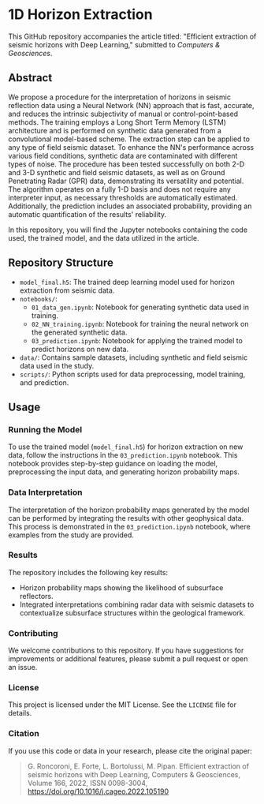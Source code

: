 # 1D Horizon Extraction

This GitHub repository accompanies the article titled: "Efficient extraction of seismic horizons with Deep Learning," submitted to *Computers & Geosciences*.

## Abstract

We propose a procedure for the interpretation of horizons in seismic reflection data using a Neural Network (NN) approach that is fast, accurate, and reduces the intrinsic subjectivity of manual or control-point-based methods. The training employs a Long Short Term Memory (LSTM) architecture and is performed on synthetic data generated from a convolutional model-based scheme. The extraction step can be applied to any type of field seismic dataset. To enhance the NN's performance across various field conditions, synthetic data are contaminated with different types of noise. The procedure has been tested successfully on both 2-D and 3-D synthetic and field seismic datasets, as well as on Ground Penetrating Radar (GPR) data, demonstrating its versatility and potential. The algorithm operates on a fully 1-D basis and does not require any interpreter input, as necessary thresholds are automatically estimated. Additionally, the prediction includes an associated probability, providing an automatic quantification of the results' reliability.

In this repository, you will find the Jupyter notebooks containing the code used, the trained model, and the data utilized in the article.

## Repository Structure

- `model_final.h5`: The trained deep learning model used for horizon extraction from seismic data.
- `notebooks/`: 
  - `01_data_gen.ipynb`: Notebook for generating synthetic data used in training.
  - `02_NN_training.ipynb`: Notebook for training the neural network on the generated synthetic data.
  - `03_prediction.ipynb`: Notebook for applying the trained model to predict horizons on new data.
- `data/`: Contains sample datasets, including synthetic and field seismic data used in the study.
- `scripts/`: Python scripts used for data preprocessing, model training, and prediction.

## Usage
### Running the Model

To use the trained model (`model_final.h5`) for horizon extraction on new data, follow the instructions in the `03_prediction.ipynb` notebook. This notebook provides step-by-step guidance on loading the model, preprocessing the input data, and generating horizon probability maps.

### Data Interpretation

The interpretation of the horizon probability maps generated by the model can be performed by integrating the results with other geophysical data. This process is demonstrated in the `03_prediction.ipynb` notebook, where examples from the study are provided.

### Results

The repository includes the following key results:

- Horizon probability maps showing the likelihood of subsurface reflectors.
- Integrated interpretations combining radar data with seismic datasets to contextualize subsurface structures within the geological framework.

### Contributing

We welcome contributions to this repository. If you have suggestions for improvements or additional features, please submit a pull request or open an issue.

### License

This project is licensed under the MIT License. See the `LICENSE` file for details.

### Citation

If you use this code or data in your research, please cite the original paper:

> G. Roncoroni, E. Forte, L. Bortolussi, M. Pipan. Efficient extraction of seismic horizons with Deep Learning, Computers & Geosciences, Volume 166, 2022, ISSN 0098-3004, https://doi.org/10.1016/j.cageo.2022.105190
